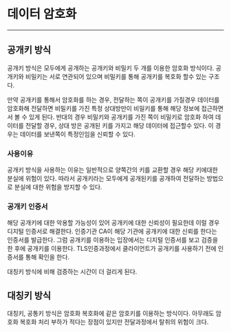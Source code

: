 # 데이터 암호화
---
## 공개키 방식

공개키 방식은 모두에게 공개하는 공개키와 비밀키 두 개를 이용한 암호화 방식이다.
공개키와 비밀키는 서로 연관되어 있으며 비밀키를 통해 공개키를 복호화 할수 있는 구조다.

만약 공개키를 통해서 암호화를 하는 경우, 전달하는 쪽이 공개키를 가질경우 데이터를 암호화해 전달하면 비밀키를 가진 특정 상대방만이 비밀키를 통해 해당 정보에 접근하면서 볼 수 있게 된다.
반대의 경우 비밀키와 공개키를 가진 쪽이 비밀키로 암호화 하여 데이터를 전달할 경우, 상대 방은 공개된 키를 가지고 해당 데이터에 접근할수 있다. 이 경우는 데이터를 보낸쪽이 특정인임을 신뢰할 수 있다.

### 사용이유
공개키 방식을 사용하는 이유는 일반적으로 양쪽간의 키를 교환할 경우 해당 키에대한 분실에 위험이 있다. 따라서 공개키라는 모두에게 공개된키를 공개하여 전달하는 방법으로 분실에 대한 위험을 방지할 수 있다.

### 공개키 인증서
해당 공개키에 대한 악용할 가능성이 있어 공개키에 대한 신뢰성이 필요한데 이럴 경우 디지털 인증서로 해결한다. 인증기관 CA이 해당 기관에 공개키에 대한 신뢰를 한다는 인증서를 발급한다. 그럼 공개키를 이용하는 입장에서는 디지털 인증서를 보고 검증을 한 후에 공개키를 이용한다.
TLS인증과정에서 클라이언트가 공개키를 사용하기 전에 인증서를 통해 확인을 한다.

대칭키 방식에 비해 검증하는 시간이 더 걸리게 된다.

## 대칭키 방식

대칭키, 공통키 방식은 암호화 복호화에 같은 암호키를 이용하는 방식이다. 아무래도 암호화 복호화 처리 부하가 적다는 장점이 있지만 전달과정에서 탈취의 위험이 크다.